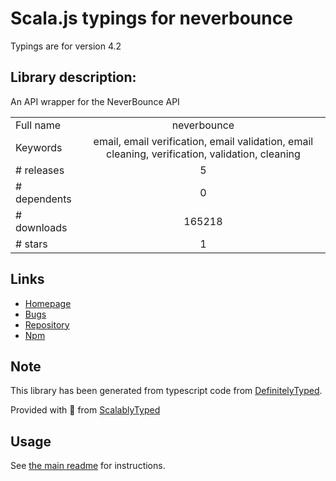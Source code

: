 
# Scala.js typings for neverbounce

Typings are for version 4.2

## Library description:
An API wrapper for the NeverBounce API

|                    |                 |
| ------------------ | :-------------: |
| Full name          | neverbounce |
| Keywords           | email, email verification, email validation, email cleaning, verification, validation, cleaning |
| # releases         | 5 |
| # dependents       | 0 |
| # downloads        | 165218 |
| # stars            | 1 |

## Links
- [Homepage](https://neverbounce.com)
- [Bugs](https://github.com/NeverBounce/NeverBounceApi-NodeJS/issues)
- [Repository](https://github.com/NeverBounce/NeverBounceApi-NodeJS)
- [Npm](https://www.npmjs.com/package/neverbounce)
    


## Note
This library has been generated from typescript code from [DefinitelyTyped](https://definitelytyped.org).

Provided with :purple_heart: from [ScalablyTyped](https://github.com/oyvindberg/ScalablyTyped)

## Usage
See [the main readme](../../readme.md) for instructions.


